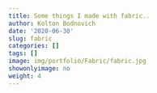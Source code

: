 ```yaml
---
title: Some things I made with fabric..
author: Kolton Bodnovich
date: '2020-06-30'
slug: fabric
categories: []
tags: []
image: img/portfolio/Fabric/fabric.jpg
showonlyimage: no
weight: 4
---
```




